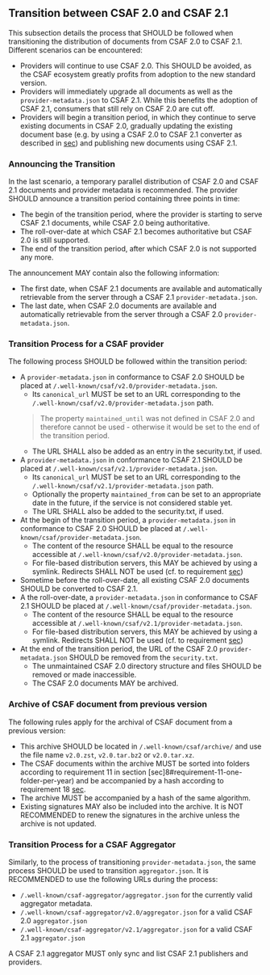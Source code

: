 ## Transition between CSAF 2.0 and CSAF 2.1

This subsection details the process that SHOULD be followed when transitioning the distribution of documents from CSAF 2.0 to CSAF 2.1.
Different scenarios can be encountered:

- Providers will continue to use CSAF 2.0.
  This SHOULD be avoided, as the CSAF ecosystem greatly profits from adoption to the new standard version.
- Providers will immediately upgrade all documents as well as the `provider-metadata.json` to CSAF 2.1.
  While this benefits the adoption of CSAF 2.1, consumers that still rely on CSAF 2.0 are cut off.
- Providers will begin a transition period, in which they continue to serve existing documents in CSAF 2.0, gradually updating the existing
  document base (e.g. by using a CSAF 2.0 to CSAF 2.1 converter as described in [sec](#conformance-clause-18-csaf-2-0-to-csaf-2-1-converter))
  and publishing new documents using CSAF 2.1.

### Announcing the Transition

In the last scenario, a temporary parallel distribution of CSAF 2.0 and CSAF 2.1 documents and provider metadata is recommended.
The provider SHOULD announce a transition period containing three points in time:

- The begin of the transition period, where the provider is starting to serve CSAF 2.1 documents, while CSAF 2.0 being authoritative.
- The roll-over-date at which CSAF 2.1 becomes authoritative but CSAF 2.0 is still supported.
- The end of the transition period, after which CSAF 2.0 is not supported any more.

The announcement MAY contain also the following information:

- The first date, when CSAF 2.1 documents are available and automatically retrievable from the server through a CSAF 2.1 `provider-metadata.json`.
- The last date, when CSAF 2.0 documents are available and automatically retrievable from the server through a CSAF 2.0 `provider-metadata.json`.
### Transition Process for a CSAF provider

The following process SHOULD be followed within the transition period:

- A `provider-metadata.json` in conformance to CSAF 2.0 SHOULD be placed at `/.well-known/csaf/v2.0/provider-metadata.json`.
  - Its `canonical_url` MUST be set to an URL corresponding to the `/.well-known/csaf/v2.0/provider-metadata.json` path.
  > The property `maintained_until` was not defined in CSAF 2.0 and therefore cannot be used -
  > otherwise it would be set to the end of the transition period.
  - The URL SHALL also be added as an entry in the security.txt, if used.
- A `provider-metadata.json` in conformance to CSAF 2.1 SHOULD be placed at `/.well-known/csaf/v2.1/provider-metadata.json`.
  - Its `canonical_url` MUST be set to an URL corresponding to the `/.well-known/csaf/v2.1/provider-metadata.json` path.
  - Optionally the property `maintained_from` can be set to an appropriate date in the future, if the service is not considered stable yet.
  - The URL SHALL also be added to the security.txt, if used.
- At the begin of the transition period, a `provider-metadata.json` in conformance to CSAF 2.0 SHOULD be placed at `/.well-known/csaf/provider-metadata.json`.
  - The content of the resource SHALL be equal to the resource accessible at `/.well-known/csaf/v2.0/provider-metadata.json`.
  - For file-based distribution servers, this MAY be achieved by using a symlink.
    Redirects SHALL NOT be used (cf. to requirement [sec](requirement-9-well-known-url-for-provider-metadata-json))
- Sometime before the roll-over-date, all existing CSAF 2.0 documents SHOULD be converted to CSAF 2.1.
- A the roll-over-date, a `provider-metadata.json` in conformance to CSAF 2.1 SHOULD be placed at `/.well-known/csaf/provider-metadata.json`.
  - The content of the resource SHALL be equal to the resource accessible at `/.well-known/csaf/v2.1/provider-metadata.json`.
  - For file-based distribution servers, this MAY be achieved by using a symlink.
    Redirects SHALL NOT be used (cf. to requirement [sec](requirement-9-well-known-url-for-provider-metadata-json))
- At the end of the transition period, the URL of the CSAF 2.0 `provider-metadata.json` SHOULD be removed from the `security.txt`.
  - The unmaintained CSAF 2.0 directory structure and files SHOULD be removed or made inaccessible.
  - The CSAF 2.0 documents MAY be archived.

### Archive of CSAF document from previous version

The following rules apply for the archival of CSAF document from a previous version:

- This archive SHOULD be located in `/.well-known/csaf/archive/` and use the file name `v2.0.zst`, `v2.0.tar.bz2` or `v2.0.tar.xz`.
- The CSAF documents within the archive MUST be sorted into folders according to requirement 11 in section [sec]8#requirement-11-one-folder-per-year) and be accompanied by a hash according to requirement 18 [sec](#requirement-18-integrity).
- The archive MUST be accompanied by a hash of the same algorithm.
- Existing signatures MAY also be included into the archive.
  It is NOT RECOMMENDED to renew the signatures in the archive unless the archive is not updated.

### Transition Process for a CSAF Aggregator

Similarly, to the process of transitioning `provider-metadata.json`, the same process SHOULD be used to transition `aggregator.json`.
It is RECOMMENDED to use the following URLs during the process:


- `/.well-known/csaf-aggregator/aggregator.json` for the currently valid aggregator metadata.  
- `/.well-known/csaf-aggregator/v2.0/aggregator.json` for a valid CSAF 2.0 `aggregator.json`
- `/.well-known/csaf-aggregator/v2.1/aggregator.json` for a valid CSAF 2.1 `aggregator.json`

A CSAF 2.1 aggregator MUST only sync and list CSAF 2.1 publishers and providers.

